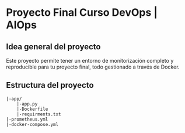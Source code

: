 # Proyecto Final Curso DevOps | AIOps
## Idea general del proyecto
Este proyecto permite tener un entorno de monitorización completo y reproducible para tu proyecto final, todo gestionado a través de Docker.
## Estructura del proyecto
    |-app/
        |-app.py
        |-Dockerfile
        |-requirments.txt
    |-prometheus.yml
    |-docker-compose.yml